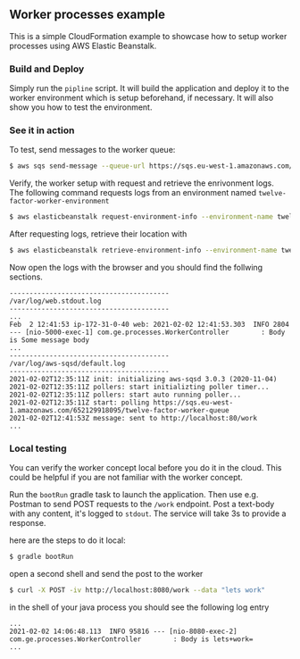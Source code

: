 ## Worker processes example
This is a simple CloudFormation example to showcase how to
setup worker processes using AWS Elastic Beanstalk.

### Build and Deploy
Simply run the `pipline` script. It will build the application and
deploy it to the worker environment which is setup beforehand, if
necessary. It will also show you how to test the environment.

### See it in action 

To test, send messages to the worker queue:
```sh
$ aws sqs send-message --queue-url https://sqs.eu-west-1.amazonaws.com/652129918095/twelve-factor-worker-queue --message-body 'Some message body'
```

Verify, the worker setup with request and retrieve the enrivonment logs.<br>
The following command requests logs from an environment named `twelve-factor-worker-environment`
```sh
$ aws elasticbeanstalk request-environment-info --environment-name twelve-factor-worker-environment --info-type tail
```
After requesting logs, retrieve their location with
```sh
$ aws elasticbeanstalk retrieve-environment-info --environment-name twelve-factor-worker-environment --info-type tail
```
Now open the logs with the browser and you should find the follwing sections.
```console
----------------------------------------
/var/log/web.stdout.log
----------------------------------------
...
Feb  2 12:41:53 ip-172-31-0-40 web: 2021-02-02 12:41:53.303  INFO 2804 --- [nio-5000-exec-1] com.ge.processes.WorkerController        : Body is Some message body
...
----------------------------------------
/var/log/aws-sqsd/default.log
----------------------------------------
2021-02-02T12:35:11Z init: initializing aws-sqsd 3.0.3 (2020-11-04)
2021-02-02T12:35:11Z pollers: start initializting poller timer...
2021-02-02T12:35:11Z pollers: start auto running poller...
2021-02-02T12:35:11Z start: polling https://sqs.eu-west-1.amazonaws.com/652129918095/twelve-factor-worker-queue
2021-02-02T12:41:53Z message: sent to http://localhost:80/work
...

```

### Local testing
You can verify the worker concept local before you do it in the cloud. 
This could be helpful if you are not familiar with the worker concept.

Run the `bootRun` gradle task to launch the application. Then use
e.g. Postman to send POST requests to the `/work` endpoint. Post a 
text-body with any content, it's logged to `stdout`. The service will
take 3s to provide a response.

here are the steps to do it local:
```sh
$ gradle bootRun
```
open a second shell and send the post to the worker
```sh
$ curl -X POST -iv http://localhost:8080/work --data "lets work"
```
in the shell of your java process you should see the following log entry
```console
...
2021-02-02 14:06:48.113  INFO 95816 --- [nio-8080-exec-2] com.ge.processes.WorkerController        : Body is lets+work=
...
```
